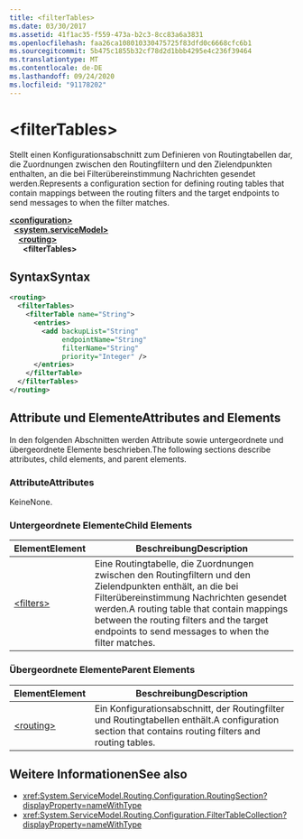 ```yaml
---
title: <filterTables>
ms.date: 03/30/2017
ms.assetid: 41f1ac35-f559-473a-b2c3-8cc83a6a3831
ms.openlocfilehash: faa26ca108010330475725f83dfd0c6668cfc6b1
ms.sourcegitcommit: 5b475c1855b32cf78d2d1bbb4295e4c236f39464
ms.translationtype: MT
ms.contentlocale: de-DE
ms.lasthandoff: 09/24/2020
ms.locfileid: "91178202"
---
```

# \<filterTables>

<span data-ttu-id="efe0d-101">Stellt einen Konfigurationsabschnitt zum Definieren von Routingtabellen dar, die Zuordnungen zwischen den Routingfiltern und den Zielendpunkten enthalten, an die bei Filterübereinstimmung Nachrichten gesendet werden.</span><span class="sxs-lookup"><span data-stu-id="efe0d-101">Represents a configuration section for defining routing tables that contain mappings between the routing filters and the target endpoints to send messages to when the filter matches.</span></span>  
  
[**\<configuration>**](../configuration-element.md)\
&nbsp;&nbsp;[**\<system.serviceModel>**](system-servicemodel.md)\
&nbsp;&nbsp;&nbsp;&nbsp;[**\<routing>**](routing.md)\
&nbsp;&nbsp;&nbsp;&nbsp;&nbsp;&nbsp;**\<filterTables>**  
  
## <a name="syntax"></a><span data-ttu-id="efe0d-102">Syntax</span><span class="sxs-lookup"><span data-stu-id="efe0d-102">Syntax</span></span>  
  
```xml  
<routing>
  <filterTables>
    <filterTable name="String">
      <entries>
        <add backupList="String"
             endpointName="String"
             filterName="String"
             priority="Integer" />
      </entries>
    </filterTable>
  </filterTables>
</routing>
```  
  
## <a name="attributes-and-elements"></a><span data-ttu-id="efe0d-103">Attribute und Elemente</span><span class="sxs-lookup"><span data-stu-id="efe0d-103">Attributes and Elements</span></span>  

 <span data-ttu-id="efe0d-104">In den folgenden Abschnitten werden Attribute sowie untergeordnete und übergeordnete Elemente beschrieben.</span><span class="sxs-lookup"><span data-stu-id="efe0d-104">The following sections describe attributes, child elements, and parent elements.</span></span>  
  
### <a name="attributes"></a><span data-ttu-id="efe0d-105">Attribute</span><span class="sxs-lookup"><span data-stu-id="efe0d-105">Attributes</span></span>  

 <span data-ttu-id="efe0d-106">Keine</span><span class="sxs-lookup"><span data-stu-id="efe0d-106">None.</span></span>  
  
### <a name="child-elements"></a><span data-ttu-id="efe0d-107">Untergeordnete Elemente</span><span class="sxs-lookup"><span data-stu-id="efe0d-107">Child Elements</span></span>  
  
|<span data-ttu-id="efe0d-108">Element</span><span class="sxs-lookup"><span data-stu-id="efe0d-108">Element</span></span>|<span data-ttu-id="efe0d-109">Beschreibung</span><span class="sxs-lookup"><span data-stu-id="efe0d-109">Description</span></span>|  
|-------------|-----------------|  
|[\<filters>](filters-of-routing.md)|<span data-ttu-id="efe0d-110">Eine Routingtabelle, die Zuordnungen zwischen den Routingfiltern und den Zielendpunkten enthält, an die bei Filterübereinstimmung Nachrichten gesendet werden.</span><span class="sxs-lookup"><span data-stu-id="efe0d-110">A routing table that contain mappings between the routing filters and the target endpoints to send messages to when the filter matches.</span></span>|  
  
### <a name="parent-elements"></a><span data-ttu-id="efe0d-111">Übergeordnete Elemente</span><span class="sxs-lookup"><span data-stu-id="efe0d-111">Parent Elements</span></span>  
  
|<span data-ttu-id="efe0d-112">Element</span><span class="sxs-lookup"><span data-stu-id="efe0d-112">Element</span></span>|<span data-ttu-id="efe0d-113">Beschreibung</span><span class="sxs-lookup"><span data-stu-id="efe0d-113">Description</span></span>|  
|-------------|-----------------|  
|[\<routing>](routing.md)|<span data-ttu-id="efe0d-114">Ein Konfigurationsabschnitt, der Routingfilter und Routingtabellen enthält.</span><span class="sxs-lookup"><span data-stu-id="efe0d-114">A configuration section that contains routing filters and routing tables.</span></span>|  
  
## <a name="see-also"></a><span data-ttu-id="efe0d-115">Weitere Informationen</span><span class="sxs-lookup"><span data-stu-id="efe0d-115">See also</span></span>

- <xref:System.ServiceModel.Routing.Configuration.RoutingSection?displayProperty=nameWithType>
- <xref:System.ServiceModel.Routing.Configuration.FilterTableCollection?displayProperty=nameWithType>

